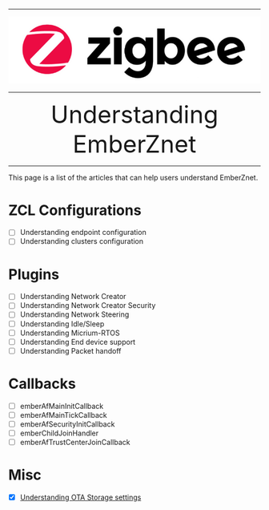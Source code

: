 ********
![zigbee](files/zigbee.png)
********


<div align="center">
    <font size=72>Understanding EmberZnet</font>
</div>

********  

This page is a list of the articles that can help users understand EmberZnet.  

# ZCL Configurations
- [ ] Understanding endpoint configuration
- [ ] Understanding clusters configuration

# Plugins
- [ ] Understanding Network Creator
- [ ] Understanding Network Creator Security
- [ ] Understanding Network Steering
- [ ] Understanding Idle/Sleep
- [ ] Understanding Micrium-RTOS
- [ ] Understanding End device support
- [ ] Understanding Packet handoff

# Callbacks
- [ ] emberAfMainInitCallback
- [ ] emberAfMainTickCallback
- [ ] emberAfSecurityInitCallback
- [ ] emberChildJoinHandler
- [ ] emberAfTrustCenterJoinCallback

# Misc
- [x] [Understanding OTA Storage settings](Zigbee-Understanding-OTA-Storage)